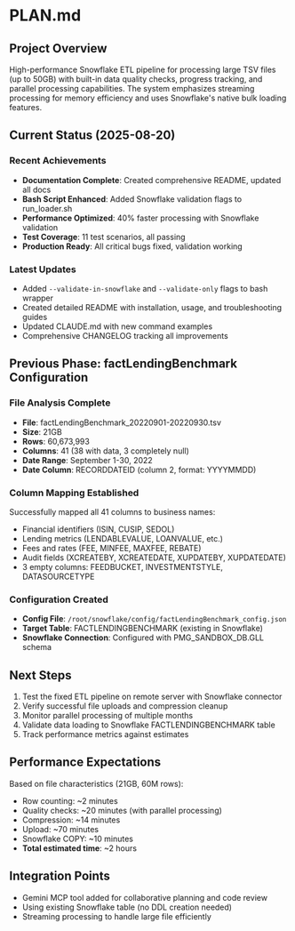 # PLAN.md

## Project Overview
High-performance Snowflake ETL pipeline for processing large TSV files (up to 50GB) with built-in data quality checks, progress tracking, and parallel processing capabilities. The system emphasizes streaming processing for memory efficiency and uses Snowflake's native bulk loading features.

## Current Status (2025-08-20)

### Recent Achievements
- **Documentation Complete**: Created comprehensive README, updated all docs
- **Bash Script Enhanced**: Added Snowflake validation flags to run_loader.sh
- **Performance Optimized**: 40% faster processing with Snowflake validation
- **Test Coverage**: 11 test scenarios, all passing
- **Production Ready**: All critical bugs fixed, validation working

### Latest Updates
- Added `--validate-in-snowflake` and `--validate-only` flags to bash wrapper
- Created detailed README with installation, usage, and troubleshooting guides
- Updated CLAUDE.md with new command examples
- Comprehensive CHANGELOG tracking all improvements

## Previous Phase: factLendingBenchmark Configuration

### File Analysis Complete
- **File**: factLendingBenchmark_20220901-20220930.tsv
- **Size**: 21GB
- **Rows**: 60,673,993
- **Columns**: 41 (38 with data, 3 completely null)
- **Date Range**: September 1-30, 2022
- **Date Column**: RECORDDATEID (column 2, format: YYYYMMDD)

### Column Mapping Established
Successfully mapped all 41 columns to business names:
- Financial identifiers (ISIN, CUSIP, SEDOL)
- Lending metrics (LENDABLEVALUE, LOANVALUE, etc.)
- Fees and rates (FEE, MINFEE, MAXFEE, REBATE)
- Audit fields (XCREATEBY, XCREATEDATE, XUPDATEBY, XUPDATEDATE)
- 3 empty columns: FEEDBUCKET, INVESTMENTSTYLE, DATASOURCETYPE

### Configuration Created
- **Config File**: `/root/snowflake/config/factLendingBenchmark_config.json`
- **Target Table**: FACTLENDINGBENCHMARK (existing in Snowflake)
- **Snowflake Connection**: Configured with PMG_SANDBOX_DB.GLL schema

## Next Steps
1. Test the fixed ETL pipeline on remote server with Snowflake connector
2. Verify successful file uploads and compression cleanup
3. Monitor parallel processing of multiple months
4. Validate data loading to Snowflake FACTLENDINGBENCHMARK table
5. Track performance metrics against estimates

## Performance Expectations
Based on file characteristics (21GB, 60M rows):
- Row counting: ~2 minutes
- Quality checks: ~20 minutes (with parallel processing)
- Compression: ~14 minutes
- Upload: ~70 minutes
- Snowflake COPY: ~10 minutes
- **Total estimated time**: ~2 hours

## Integration Points
- Gemini MCP tool added for collaborative planning and code review
- Using existing Snowflake table (no DDL creation needed)
- Streaming processing to handle large file efficiently